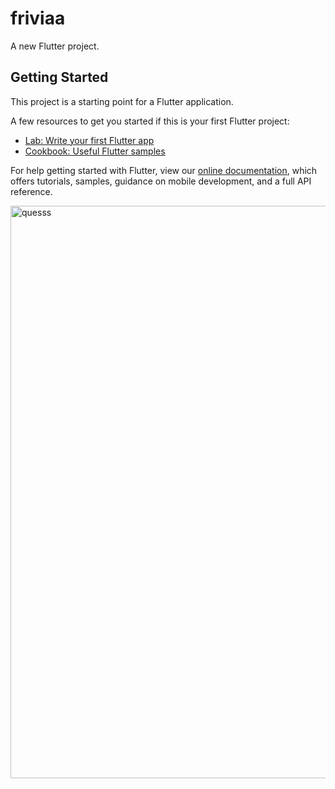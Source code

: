 # friviaa

A new Flutter project.

## Getting Started

This project is a starting point for a Flutter application.

A few resources to get you started if this is your first Flutter project:

- [Lab: Write your first Flutter app](https://flutter.dev/docs/get-started/codelab)
- [Cookbook: Useful Flutter samples](https://flutter.dev/docs/cookbook)

For help getting started with Flutter, view our
[online documentation](https://flutter.dev/docs), which offers tutorials,
samples, guidance on mobile development, and a full API reference.

 <img width="916" alt="quesss" src="https://github.com/kundan8545/Triviagame/assets/91308310/c047fc7d-970c-47c0-99d2-96a3d3c4aced">

